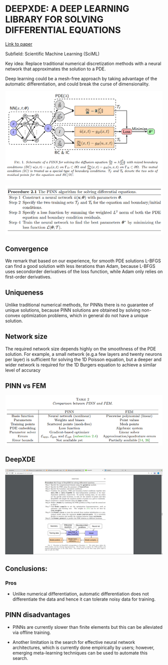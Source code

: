 # DEEPXDE: A DEEP LEARNING LIBRARY FOR SOLVING DIFFERENTIAL EQUATIONS

[Link to paper](https://arxiv.org/pdf/1907.04502.pdf)

Subfield: Scientific Machine Learning (SciML)

Key idea: Replace traditional numerical discretization methods with a neural network that approximates the solution to a PDE.

Deep learning could be a mesh-free approach by taking advantage of the automatic differentiation, and could break the curse of dimensionality.

![](PINN_diagram.png)

![](PINN_procedure.png)


## Convergence
We remark that based on our experience, for smooth PDE solutions L-BFGS can find a good solution with less iterations than Adam, because L-BFGS uses secondorder derivatives of the loss function, while Adam only relies on first-order derivatives.

## Uniqueness
Unlike traditional numerical methods, for PINNs there is no guarantee of unique solutions, because PINN solutions are obtained by solving non-convex optimization problems, which in general do not have a unique solution. 

## Network size

The required network size depends highly on the smoothness of the PDE solution. For example, a small network (e.g.a few layers and twenty neurons per layer) is sufficient for solving the 1D Poisson
equation, but a deeper and wider network is required for the 1D Burgers equation to achieve a similar level of accuracy

## PINN vs FEM
![](PINN_vs_FEM.png)

## DeepXDE

![](DeepXDE.png)


## Conclusions:

### Pros
* Unlike numerical differentiation, automatic differentiation does not differentiate the data and hence it can tolerate noisy data for training.

## PINN disadvantages

* PINNs are currently slower than finite elements but this can be
alleviated via offline training.

* Another limitation is the search for effective neural network architectures, which is currently done empirically by users; however, emerging meta-learning techniques can be used to automate this search.